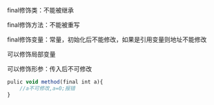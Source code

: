 final修饰类：不能被继承

final修饰方法：不能被重写

final修饰变量：常量，初始化后不能修改，如果是引用变量则地址不能修改

可以修饰局部变量

可以修饰形参：传入后不可修改

```javascript
pulic void method(final int a){
    //a不可修改,a=0;报错
}
```

